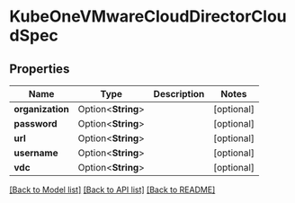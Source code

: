 # KubeOneVMwareCloudDirectorCloudSpec

## Properties

Name | Type | Description | Notes
------------ | ------------- | ------------- | -------------
**organization** | Option<**String**> |  | [optional]
**password** | Option<**String**> |  | [optional]
**url** | Option<**String**> |  | [optional]
**username** | Option<**String**> |  | [optional]
**vdc** | Option<**String**> |  | [optional]

[[Back to Model list]](../README.md#documentation-for-models) [[Back to API list]](../README.md#documentation-for-api-endpoints) [[Back to README]](../README.md)


